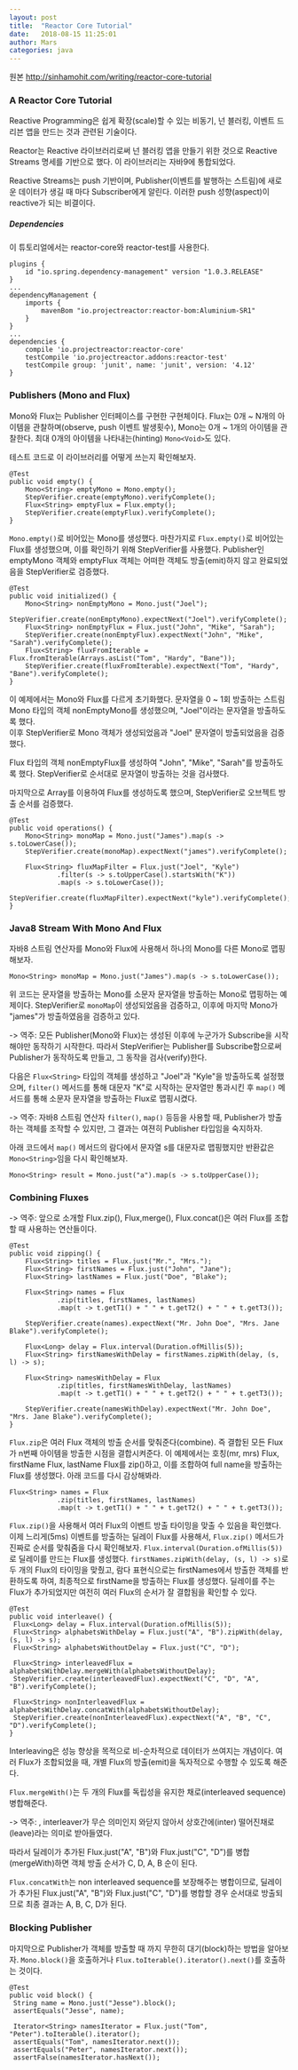 ```yaml
---
layout: post
title:  "Reactor Core Tutorial"
date:   2018-08-15 11:25:01
author: Mars
categories: java
---
```


원본 <http://sinhamohit.com/writing/reactor-core-tutorial>

### A Reactor Core Tutorial
Reactive Programming은 쉽게 확장(scale)할 수 있는 비동기, 넌 블러킹, 이벤트 드리븐 앱을 만드는 것과 관련된 기술이다. 

Reactor는 Reactive 라이브러리로써 넌 블러킹 앱을 만들기 위한 것으로 Reactive Streams 명세를 기반으로 했다. 이 라이브러리는 자바9에 통합되었다.

Reactive Streams는 push 기반이며, Publisher(이벤트를 발행하는 스트림)에 새로운 데이터가 생길 때 마다 Subscriber에게 알린다. 이러한 push 성향(aspect)이 reactive가 되는 비결이다.

##### Dependencies
이 튜토리얼에서는 reactor-core와 reactor-test를 사용한다.
```
plugins {
    id "io.spring.dependency-management" version "1.0.3.RELEASE"
}
...
dependencyManagement {
    imports {
        mavenBom "io.projectreactor:reactor-bom:Aluminium-SR1"
    }
}
...
dependencies {
    compile 'io.projectreactor:reactor-core'
    testCompile 'io.projectreactor.addons:reactor-test'
    testCompile group: 'junit', name: 'junit', version: '4.12'
}
```

### Publishers (Mono and Flux)
Mono와 Flux는 Publisher 인터페이스를 구현한 구현체이다. Flux는 0개 ~ N개의 아이템을 관찰하며(observe, push 이벤트 발생횟수), Mono는 0개 ~ 1개의 아이템을 관찰한다. 최대 0개의 아이템을 나타내는(hinting) `Mono<Void>`도 있다.

테스트 코드로 이 라이브러리를 어떻게 쓰는지 확인해보자.
```
@Test
public void empty() {
    Mono<String> emptyMono = Mono.empty();
    StepVerifier.create(emptyMono).verifyComplete();
    Flux<String> emptyFlux = Flux.empty();
    StepVerifier.create(emptyFlux).verifyComplete();
}
```
`Mono.empty()`로 비어있는 Mono를 생성했다. 마찬가지로 `Flux.empty()`로 비어있는 Flux를 생성했으며, 이를 확인하기 위해 StepVerifier를 사용했다. Publisher인 emptyMono 객체와 emptyFlux 객체는 어떠한 객체도 방출(emit)하지 않고 완료되었음을 StepVerifier로 검증했다.


```
@Test
public void initialized() {
    Mono<String> nonEmptyMono = Mono.just("Joel");
    StepVerifier.create(nonEmptyMono).expectNext("Joel").verifyComplete();
    Flux<String> nonEmptyFlux = Flux.just("John", "Mike", "Sarah");
    StepVerifier.create(nonEmptyFlux).expectNext("John", "Mike", "Sarah").verifyComplete();
    Flux<String> fluxFromIterable = Flux.fromIterable(Arrays.asList("Tom", "Hardy", "Bane"));
    StepVerifier.create(fluxFromIterable).expectNext("Tom", "Hardy", "Bane").verifyComplete();
}
```
이 예제에서는 Mono와 Flux를 다르게 초기화했다. 
문자열을 0 ~ 1회 방출하는 스트림 Mono<String> 타입의 객체 nonEmptyMono를 생성했으며, 
"Joel"이라는 문자열을 방출하도록 했다.  
이후 StepVerifier로 Mono 객체가 생성되었음과 "Joel" 문자열이 방출되었음을 검증했다.

Flux<String> 타입의 객체 nonEmptyFlux를 생성하여 "John", "Mike", "Sarah"를 방출하도록 했다.
StepVerifier로 순서대로 문자열이 방출하는 것을 검사했다.

마지막으로 Array를 이용하여 Flux를 생성하도록 했으며, StepVerifier로 오브젝트 방출 순서를 검증했다. 

```
@Test
public void operations() {
    Mono<String> monoMap = Mono.just("James").map(s -> s.toLowerCase());
    StepVerifier.create(monoMap).expectNext("james").verifyComplete();

    Flux<String> fluxMapFilter = Flux.just("Joel", "Kyle")
            .filter(s -> s.toUpperCase().startsWith("K"))
            .map(s -> s.toLowerCase());
    StepVerifier.create(fluxMapFilter).expectNext("kyle").verifyComplete();
}
```

### Java8 Stream With Mono And Flux
자바8 스트림 연산자를 Mono와 Flux에 사용해서 하나의 Mono를 다른 Mono로 맵핑해보자. 
```
Mono<String> monoMap = Mono.just("James").map(s -> s.toLowerCase());
```
위 코드는 문자열을 방출하는 Mono를 소문자 문자열을 방출하는 Mono로 맵핑하는 예제이다.
StepVerifier로 `monoMap`이 생성되었음을 검증하고, 이후에 마지막 Mono가 "james"가 방출하였음을 검증하고 있다.

-> 역주: 모든 Publisher(Mono와 Flux)는 생성된 이후에 누군가가 Subscribe을 시작해야만 동작하기 시작한다. 
따라서 StepVerifier는 Publisher를 Subscribe함으로써 Publisher가 동작하도록 만들고, 그 동작을 검사(verify)한다. 

다음은 `Flux<String>` 타입의 객체를 생성하고 "Joel"과 "Kyle"을 방출하도록 설정했으며, 
`filter()` 메서드를 통해 대문자 "K"로 시작하는 문자열만 통과시킨 후 
`map()` 메서드를 통해 소문자 문자열을 방출하는 Flux로 맵핑시켰다. 

-> 역주: 자바8 스트림 연산자 `filter()`, `map()` 등등을 사용할 때, 
Publisher가 방출하는 객체를 조작할 수 있지만, 그 결과는 여젼히 Publisher 타입임을 숙지하자.

아래 코드에서 `map()` 메서드의 람다에서 문자열 s를 대문자로 맵핑했지만 반환값은 `Mono<String>`임을 다시 확인해보자.
```
Mono<String> result = Mono.just("a").map(s -> s.toUpperCase());

```

### Combining Fluxes
-> 역주: 앞으로 소개할 Flux.zip(), Flux,merge(), Flux.concat()은 여러 Flux를 조합할 때 사용하는 연산들이다.


```
@Test
public void zipping() {
    Flux<String> titles = Flux.just("Mr.", "Mrs.");
    Flux<String> firstNames = Flux.just("John", "Jane");
    Flux<String> lastNames = Flux.just("Doe", "Blake");

    Flux<String> names = Flux
            .zip(titles, firstNames, lastNames)
            .map(t -> t.getT1() + " " + t.getT2() + " " + t.getT3());

    StepVerifier.create(names).expectNext("Mr. John Doe", "Mrs. Jane Blake").verifyComplete();

    Flux<Long> delay = Flux.interval(Duration.ofMillis(5));
    Flux<String> firstNamesWithDelay = firstNames.zipWith(delay, (s, l) -> s);

    Flux<String> namesWithDelay = Flux
            .zip(titles, firstNamesWithDelay, lastNames)
            .map(t -> t.getT1() + " " + t.getT2() + " " + t.getT3());

    StepVerifier.create(namesWithDelay).expectNext("Mr. John Doe", "Mrs. Jane Blake").verifyComplete();
}
```

`Flux.zip`은 여러 Flux 객체의 방출 순서를 맞춰준다(combine). 즉 결합된 모든 Flux가 n번째 아이템을 방출한 시점을 결합시켜준다. 
이 예제에서는 호칭(mr, mrs) Flux, firstName Flux, lastName Flux를 zip()하고, 
이를 조합하여 full name을  방출하는 Flux를 생성했다.
아래 코드를 다시 감상해봐라.
```
Flux<String> names = Flux
            .zip(titles, firstNames, lastNames)
            .map(t -> t.getT1() + " " + t.getT2() + " " + t.getT3());
```

`Flux.zip()`을 사용해서 여러 Flux의 이벤트 방출 타이밍을 맞출 수 있음을 확인했다. 이제 느리게(5ms) 이벤트를 방출하는 딜레이 Flux를 사용해서, `Flux.zip()` 메서드가 진짜로 순서를 맞춰줌을 다시 확인해보자.
`Flux.interval(Duration.ofMillis(5))`로 딜레이를 만드는 Flux를 생성했다. 
`firstNames.zipWith(delay, (s, l) -> s)`로 두 개의 Flux의 타이밍을 맞췄고, 람다 표현식으로는 firstNames에서 방출한 객체를 반환하도록 하여, 최종적으로 firstName을 방출하는 Flux를 생성했다.
딜레이를 주는 Flux가 추가되었지만 여전히 여러 Flux의 순서가 잘 결합됨을 확인할 수 있다.
```
@Test
public void interleave() {
 Flux<Long> delay = Flux.interval(Duration.ofMillis(5));
 Flux<String> alphabetsWithDelay = Flux.just("A", "B").zipWith(delay, (s, l) -> s);
 Flux<String> alphabetsWithoutDelay = Flux.just("C", "D");

 Flux<String> interleavedFlux = alphabetsWithDelay.mergeWith(alphabetsWithoutDelay);
 StepVerifier.create(interleavedFlux).expectNext("C", "D", "A", "B").verifyComplete();

 Flux<String> nonInterleavedFlux = alphabetsWithDelay.concatWith(alphabetsWithoutDelay);
 StepVerifier.create(nonInterleavedFlux).expectNext("A", "B", "C", "D").verifyComplete();
}
```
Interleaving은 성능 향상을 목적으로 비-순차적으로 데이터가 쓰여지는 개념이다. 여러 Flux가 조합되었을 때, 개별 Flux의 방출(emit)을 독자적으로 수행할 수 있도록 해준다. 

`Flux.mergeWith()`는 두 개의 Flux를 독립성을 유지한 채로(interleaved sequence)병합해준다.

-> 역주: , interleaver가 무슨 의미인지 와닫지 않아서 상호간에(inter) 떨어진채로(leave)라는 의미로 받아들였다.

따라서 딜레이가 추가된 Flux.just("A", "B")와 Flux.just("C", "D")를 병합(mergeWith)하면 객체 방출 순서가 C, D, A, B 순이 된다.

`Flux.concatWith`는 non interleaved sequence를 보장해주는 병합이므로, 딜레이가 추가된 Flux.just("A", "B")와 Flux.just("C", "D")를 병합할 경우 순서대로 방출되므로 최종 결과는 A, B, C, D가 된다.


### Blocking Publisher
마지막으로 Publisher가 객체를 방출할 때 까지 무한히 대기(block)하는 방법을 알아보자. `Mono.block()`을 호출하거나 `Flux.toIterable().iterator().next()`를 호출하는 것이다. 
```
@Test
public void block() {
 String name = Mono.just("Jesse").block();
 assertEquals("Jesse", name);

 Iterator<String> namesIterator = Flux.just("Tom", "Peter").toIterable().iterator();
 assertEquals("Tom", namesIterator.next());
 assertEquals("Peter", namesIterator.next());
 assertFalse(namesIterator.hasNext());
```